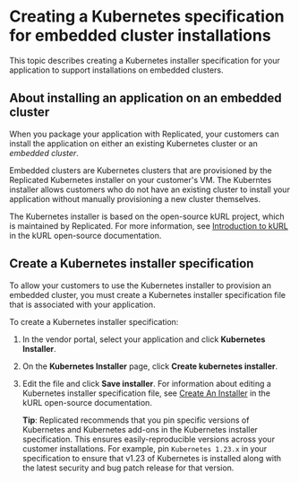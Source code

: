 # Creating a Kubernetes specification for embedded cluster installations

This topic describes creating a Kubernetes installer specification for your application
to support installations on embedded clusters.

## About installing an application on an embedded cluster

When you package your application with Replicated, your customers can install the
application on either an existing Kubernetes cluster or an _embedded cluster_.

Embedded clusters are Kubernetes clusters that are provisioned by the Replicated
Kubernetes installer on your customer's VM. The Kuberntes installer allows customers
who do not have an existing cluster to install your application without manually
provisioning a new cluster themselves.

The Kubernetes installer is based on the open-source kURL project, which is maintained
by Replicated. For more information, see [Introduction to kURL](https://kurl.sh/docs/introduction/)
in the kURL open-source documentation.

## Create a Kubernetes installer specification

To allow your customers to use the Kubernetes installer to provision an embedded
cluster, you must create a Kubernetes installer specification file that is associated
with your application.

To create a Kubernetes installer specification:

1. In the vendor portal, select your application and click **Kubernetes Installer**.
1. On the **Kubernetes Installer** page, click **Create kubernetes installer**.
1. Edit the file and click **Save installer**. For information about editing a
Kubernetes installer specification file, see [Create An Installer](https://kurl.sh/docs/create-installer/)
in the kURL open-source documentation.

   **Tip**: Replicated recommends that you pin specific versions of Kubernetes and Kubernetes add-ons in the Kubernetes installer specification. This ensures easily-reproducible versions across your customer installations. For example, pin `Kubernetes 1.23.x` in your specification to ensure that v1.23 of Kubernetes is installed along with the latest security and bug patch release for that version.
